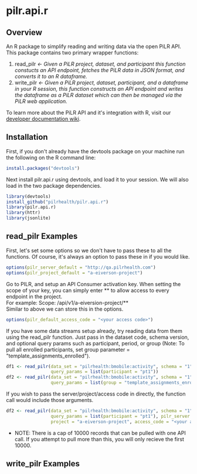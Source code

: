 pilr.api.r
==============

## Overview

An R package to simplify reading and writing data via the open PiLR API. This package contains two primary wrapper functions:  

1) read_pilr _&larr; Given a PiLR project, dataset, and participant this function constucts an API endpoint, fetches the PiLR data in JSON format, and converts it to an R dataframe._  
2) write_pilr _&larr; Given a PiLR project, dataset, participant, and a dataframe in your R session, this function constructs an API endpoint and writes the dataframe as a PiLR dataset which can then be managed via the PiLR web application._  

To learn more about the PiLR API and it's integration with R, visit our [developer documentation wiki](https://github.com/pilrhealth/developer/wiki).

## Installation

First, if you don't already have the devtools package on your machine run the following on the R command line:

````r
install.packages("devtools")
````

Next install pilr.api.r using devtools, and load it to your session.
We will also load in the two package dependencies.

````r
library(devtools)
install_github("pilrhealth/pilr.api.r")
library(pilr.api.r)
library(httr)
library(jsonlite)
````

## read_pilr Examples

First, let's set some options so we don't have to pass these to all
the functions. Of course, it's always an option to pass these in if you would like. 

 ````r
options(pilr_server_default = "http://qa.pilrhealth.com")
options(pilr_project_default = "a-eiverson-project")
````

Go to PILR, and setup an API Consumer activation key. When setting the scope
of your key, you can simply enter ** to allow access to every endpoint in the project.  
For example: Scope: /api/v1/a-eiversion-project/**  
Similar to above we can store this in the options.

````r
options(pilr_default_access_code = "<your access code>")
````

If you have some data streams setup already, try reading data from
them using the read_pilr function. Just pass in the dataset code,
schema version, and optional query params such as participant, period, or
group (Note: To pull all enrolled participants, set group parameter = "template_assignments_enrolled").

````r
df1 <- read_pilr(data_set = "pilrhealth:bmobile:activity", schema = "1", 
                 query_params = list(participant = "pt1"))
df2 <- read_pilr(data_set = "pilrhealth:bmobile:activity", schema = "1", 
                 query_params = list(group = "template_assignments_enrolled"))
````

If you wish to pass the server/project/access code in directly, the 
function call would include those arguments.

````r
df2 <- read_pilr(data_set = "pilrhealth:bmobile:activity", schema = "1", 
                 query_params = list(participant = "pt1"), pilr_server = "a-eiverson-project",
                 project = "a-eiverson-project", access_code = "<your access code>")
````

- NOTE: There is a cap of 10000 records that can be pulled with one API call. If you attempt to pull more than this, you will only recieve the first 10000.

## write_pilr Examples
